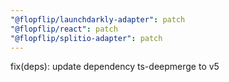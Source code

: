 ```yaml
---
"@flopflip/launchdarkly-adapter": patch
"@flopflip/react": patch
"@flopflip/splitio-adapter": patch
---
```


fix(deps): update dependency ts-deepmerge to v5
